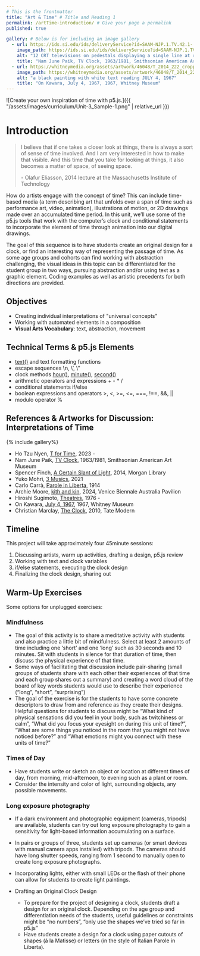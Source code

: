 ```yaml
---
# This is the frontmatter
title: "Art & Time" # Title and Heading 1
permalink: /artTime-introduction/ # Give your page a permalink
published: true

gallery: # Below is for including an image gallery
  - url: https://ids.si.edu/ids/deliveryService?id=SAAM-NJP.1.TV.42.1-.11_1&max=2600
    image_path: https://ids.si.edu/ids/deliveryService?id=SAAM-NJP.1.TV.42.1-.11_1&max=2600
    alt: "12 CRT televisions on pedestals displaying a single line at rotating angles"
    title: "Nam June Paik, TV Clock, 1963/1981, Smithsonian American Art Museum"
  - url: https://whitneymedia.org/assets/artwork/46048/T_2014_222_cropped.jpeg
    image_path: https://whitneymedia.org/assets/artwork/46048/T_2014_222_cropped.jpeg
    alt: "a black painting with white text reading JULY 4, 1967"
    title: "On Kawara, July 4, 1967, 1967, Whitney Museum"
---
```

![Create your own inspiration of time with p5.js.]({{ "/assets/images/curriculum/Unit-3_Sample-1.png" | relative_url }})

# Introduction

> I believe that if one takes a closer look at things, there is always a sort of sense of time involved. And I am very interested in how to make that visible. And this time that you take for looking at things, it also becomes a matter of space, of seeing space.
>
> \- Olafur Eliasson, 2014 lecture at the Massachusetts Institute of Technology

How do artists engage with the concept of time? This can include time-based media (a term describing art that unfolds over a span of time such as performance art, video, animation), illustrations of motion, or 2D drawings made over an accumulated time period. In this unit, we’ll use some of the p5.js tools that work with the computer’s clock and conditional statements to incorporate the element of time through animation into our digital drawings. 

The goal of this sequence is to have students create an original design for a clock, or find an interesting way of representing the passage of time. As some age groups and cohorts can find working with abstraction challenging, the visual ideas in this topic can be differentiated for the student group in two ways, pursuing abstraction and/or using text as a graphic element. Coding examples as well as artistic precedents for both directions are provided.


## Objectives
- Creating individual interpretations of "universal concepts"
- Working with automated elements in a composition
- **Visual Arts Vocabulary**: text, abstraction, movement


## Technical Terms & p5.js Elements
- [text()](https://p5js.org/reference/p5/text/) and text formatting functions
- escape sequences \n, \’, \”
- clock methods [hour()](https://p5js.org/reference/p5/hour/), [minute()](https://p5js.org/reference/p5/minute/), [second()](https://p5js.org/reference/p5/second/)
- arithmetic operators and expressions + - * /
- conditional statements if/else
- boolean expressions and operators >, <, >=, <=, ===, !==, &&, ||
- modulo operator %

  
## References & Artworks for Discussion: Interpretations of Time
{% include gallery%}
* Ho Tzu Nyen, [T for Time](https://www.singaporeartmuseum.sg/Art-Events/Exhibitions/Ho-Tzu-Nyen-Time-and-the-Tiger#artworks), 2023 - 
* Nam June Paik, [TV Clock](https://americanart.si.edu/artwork/tv-clock-80132), 1963/1981, Smithsonian American Art Museum
* Spencer Finch, [A Certain Slant of Light](https://www.spencerfinch.com/a-certain-slant-of-light), 2014, Morgan Library
* Yuko Mohri, [3 Musics](https://mohrizm.net/works/3-musics/), 2021
* Carlo Carrà, [Parole in Liberta](https://www.researchgate.net/figure/Parole-in-Liberta-Carlo-Carra-1914-Meggs-Purvis-2006-p-252_fig12_216473323), 1914
* Archie Moore, [kith and kin](https://www.kithandkin.me/documentation/panoramic), 2024, Venice Biennale Australia Pavilion
* Hiroshi Sugimoto, [Theatres](https://www.sugimotohiroshi.com/new-page-7), 1976 - 
* On Kawara, [July 4, 1967](https://whitney.org/collection/works/46048), 1967, Whitney Museum
* Christian Marclay, [The Clock](https://www.tate.org.uk/art/lists/five-ways-christian-marclays-clock-does-more-just-tell-time), 2010, Tate Modern


## Timeline
This project will take approximately four 45minute sessions:
1. Discussing artists, warm up activities, drafting a design, p5.js review
2. Working with text and clock variables
3. if/else statements, executing the clock design
4. Finalizing the clock design, sharing out


## Warm-Up Exercises
Some options for unplugged exercises:

### Mindfulness
- The goal of this activity is to share a meditative activity with students and also practice a little bit of mindfulness. Select at least 2 amounts of time including one ‘short’ and one ‘long’ such as 30 seconds and 10 minutes. Sit with students in silence for that duration of time, then discuss the physical experience of that time. 
- Some ways of facilitating that discussion include pair-sharing (small groups of students share with each other their experiences of that time and each group shares out a summary) and creating a word cloud of the board of key words students would use to describe their experience (“long”, “short”, “surprising”)
- The goal of the exercise is for the students to have some concrete descriptors to draw from and reference as they create their designs. Helpful questions for students to discuss might be “What kind of physical sensations did you feel in your body, such as twitchiness or calm”, “What did you focus your eyesight on during this unit of time?”, “What are some things you noticed in the room that you might not have noticed before?” and “What emotions might you connect with these units of time?”

### Times of Day
- Have students write or sketch an object or location at different times of day, from morning, mid-afternoon, to evening such as a plant or room. 
- Consider the intensity and color of light, surrounding objects, any possible movements.

### Long exposure photography
- If a dark environment and photographic equipment (cameras, tripods) are available, students can try out long exposure photography to gain a sensitivity for light-based information accumulating on a surface.
- In pairs or groups of three, students set up cameras (or smart devices with manual camera apps installed) with tripods. The cameras should have long shutter speeds, ranging from 1 second to manually open to create long exposure photographs. 
- Incorporating lights, either with small LEDs or the flash of their phone can allow for students to create light paintings.

- Drafting an Original Clock Design
  - To prepare for the project  of designing a clock, students draft a design for an original clock. Depending on the age group and differentiation needs of the students, useful guidelines or constraints might be “no numbers”, “only use the shapes we’ve tried so far in p5.js”
  - Have students create a design for a clock using paper cutouts of shapes (á la Matisse) or letters (in the style of Italian Parole in Liberta). 
